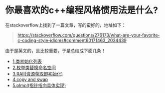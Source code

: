 # 你最喜欢的c++编程风格惯用法是什么?

在stackoverflow上找到了一篇文章，写的蛮好的，地址如下：

> https://stackoverflow.com/questions/276173/what-are-your-favorite-c-coding-style-idioms#comment60171463_2034439

由于是英文的，且比较重要，于是总结成下面几条！

- [1.类初始化列表](./1_classInitializers)
- [2.枚举类替换命名空间](./2_enumclass_namespace)
- [3.RAII(资源获取即初始化)](./3_RAII)
- [4.copy and swap](./4_copy-swap)
- [5.pImpl(指针指向具体实现)](./5_pImpl)

